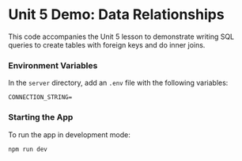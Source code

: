 
# Unit 5 Demo: Data Relationships

This code accompanies the Unit 5 lesson to demonstrate writing SQL queries to create tables with foreign keys and do inner joins.


### Environment Variables

In the `server` directory, add an `.env` file with the following variables:

```plaintext
CONNECTION_STRING=
```

### Starting the App

To run the app in development mode:

```plaintext
npm run dev
```